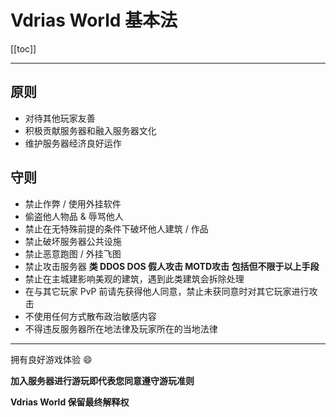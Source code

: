 # Vdrias World 基本法

[[toc]]

---

## 原则

- 对待其他玩家友善
- 积极贡献服务器和融入服务器文化
- 维护服务器经济良好运作

## 守则

- 禁止作弊 / 使用外挂软件
- 偷盗他人物品 & 辱骂他人
- 禁止在无特殊前提的条件下破坏他人建筑 / 作品
- 禁止破坏服务器公共设施
- 禁止恶意跑图 / 外挂飞图
- 禁止攻击服务器 **类 DDOS DOS 假人攻击 MOTD攻击 包括但不限于以上手段**
- 禁止在主城建影响美观的建筑，遇到此类建筑会拆除处理
- 在与其它玩家 PvP 前请先获得他人同意，禁止未获同意时对其它玩家进行攻击
- 不使用任何方式散布政治敏感内容
- 不得违反服务器所在地法律及玩家所在的当地法律

---

拥有良好游戏体验 :smile:

**加入服务器进行游玩即代表您同意遵守游玩准则**

**Vdrias World 保留最终解释权**
